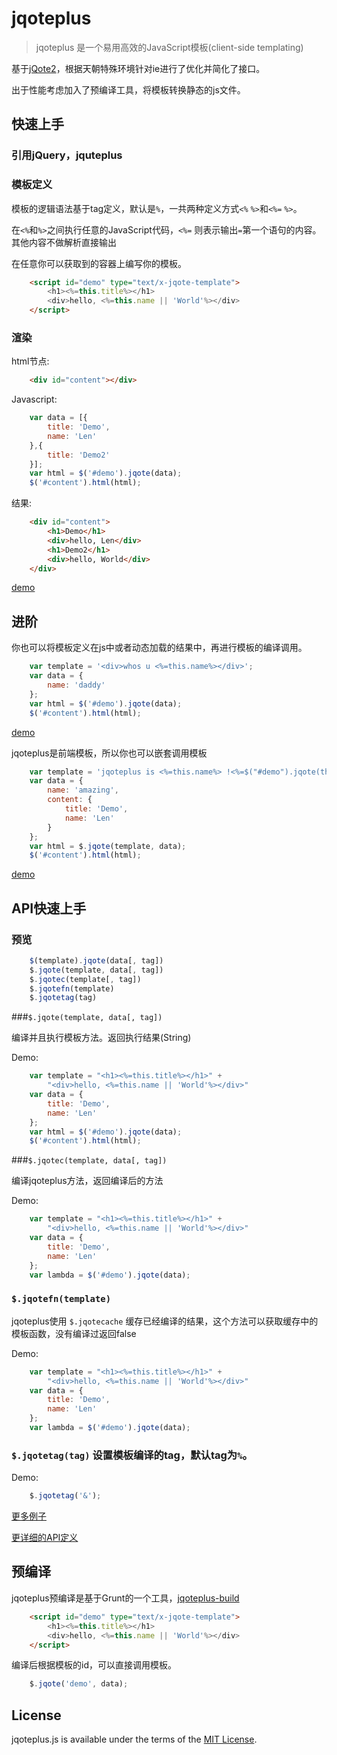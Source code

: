 jqoteplus
=========
>jqoteplus 是一个易用高效的JavaScript模板(client-side templating)

基于[jQote2](https://github.com/aefxx/jQote2)，根据天朝特殊环境针对ie进行了优化并简化了接口。

出于性能考虑加入了预编译工具，将模板转换静态的js文件。

## 快速上手

### 引用jQuery，jquteplus

### 模板定义
模板的逻辑语法基于tag定义，默认是`%`，一共两种定义方式`<%` `%>`和`<%=` `%>`。

在`<%`和`%>`之间执行任意的JavaScript代码，`<%=` 则表示输出`=`第一个语句的内容。其他内容不做解析直接输出

在任意你可以获取到的容器上编写你的模板。

```html
    <script id="demo" type="text/x-jqote-template">
        <h1><%=this.title%></h1>
        <div>hello, <%=this.name || 'World'%></div>
    </script>
```
### 渲染
html节点:
```html
    <div id="content"></div>
```
Javascript:
```js
    var data = [{
        title: 'Demo',
        name: 'Len'
    },{
        title: 'Demo2'
    }];
    var html = $('#demo').jqote(data);
    $('#content').html(html);
```
结果:
```html
    <div id="content">
        <h1>Demo</h1>
        <div>hello, Len</div>
        <h1>Demo2</h1>
        <div>hello, World</div>
    </div>
```
[demo](src/demo/demo.html)

## 进阶
你也可以将模板定义在js中或者动态加载的结果中，再进行模板的编译调用。

```js
    var template = '<div>whos u <%=this.name%></div>';
    var data = {
        name: 'daddy'
    };
    var html = $('#demo').jqote(data);
    $('#content').html(html);
```
[demo](src/demo/demo.html)

jqoteplus是前端模板，所以你也可以嵌套调用模板
```js
    var template = 'jqoteplus is <%=this.name%> !<%=$("#demo").jqote(this.content);%>';
    var data = {
        name: 'amazing',
        content: {
            title: 'Demo',
            name: 'Len'
        }
    };
    var html = $.jqote(template, data);
    $('#content').html(html);
```
[demo](src/demo/demo.html)

## API快速上手

### 预览
```js
    $(template).jqote(data[, tag])
    $.jqote(template, data[, tag])
    $.jqotec(template[, tag])
    $.jqotefn(template)
    $.jqotetag(tag)
```
###`$.jqote(template, data[, tag])`
    
编译并且执行模板方法。返回执行结果(String)

Demo:
```js
    var template = "<h1><%=this.title%></h1>" +
        "<div>hello, <%=this.name || 'World'%></div>"
    var data = {
        title: 'Demo',
        name: 'Len'
    };
    var html = $('#demo').jqote(data);
    $('#content').html(html);
```

###`$.jqotec(template, data[, tag])` 

编译jqoteplus方法，返回编译后的方法

Demo:
```js
    var template = "<h1><%=this.title%></h1>" +
        "<div>hello, <%=this.name || 'World'%></div>"
    var data = {
        title: 'Demo',
        name: 'Len'
    };
    var lambda = $('#demo').jqote(data);
```

### `$.jqotefn(template)`

jqoteplus使用 `$.jqotecache` 缓存已经编译的结果，这个方法可以获取缓存中的模板函数，没有编译过返回false

Demo:
```js
    var template = "<h1><%=this.title%></h1>" +
        "<div>hello, <%=this.name || 'World'%></div>"
    var data = {
        title: 'Demo',
        name: 'Len'
    };
    var lambda = $('#demo').jqote(data);
```

### `$.jqotetag(tag)` 设置模板编译的tag，默认tag为`%`。

Demo:
```js
    $.jqotetag('&');
```

    
    

[更多例子](https://github.com/ntesmail/jqoteplus/blob/master/demo/demo.html)

[更详细的API定义](https://github.com/ntesmail/jqoteplus/blob/master/doc/api.md)

## 预编译
jqoteplus预编译是基于Grunt的一个工具，[jqoteplus-build](https://github.com/ntesmail/jqoteplus-build)

```html
    <script id="demo" type="text/x-jqote-template">
        <h1><%=this.title%></h1>
        <div>hello, <%=this.name || 'World'%></div>
    </script>
```
编译后根据模板的id，可以直接调用模板。
```js
    $.jqote('demo', data);
```

## License
jqoteplus.js is available under the terms of the [MIT License](https://github.com/ntesmail/jqoteplus/blob/master/LICENSE).